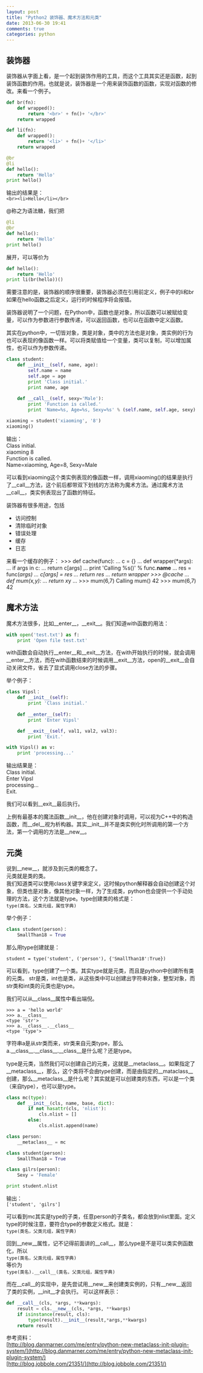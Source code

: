 ```yaml
---
layout: post
title: "Python2 装饰器、魔术方法和元类"
date: 2013-06-30 19:41
comments: true
categories: python
---
```


装饰器
------------
         
装饰器从字面上看，是一个起到装饰作用的工具，而这个工具其实还是函数，起到装饰函数的作用。也就是说，装饰器是一个用来装饰函数的函数，实现对函数的修改。来看一个例子。      

``` python
def br(fn):
    def wrapped():
        return '<br>' + fn()+ '</br>'
    return wrapped

def li(fn):
    def wrapped():
        return '<li>' + fn()+ '</li>'
    return wrapped

@br
@li
def hello():
    return 'Hello'
print hello()
```    
        
输出的结果是：           
`<br><li>Hello</li></br>`
      
@称之为语法糖，我们把
```python
@li
@br
def hello():
    return 'Hello'
print hello()
```       
展开，可以等价为
```python
def hello():
    return 'Hello'
print li(br(hello))()
```     
需要注意的是，装饰器的顺序很重要，装饰器必须在引用前定义，例子中的li和br如果在hello函数之后定义，运行的时候程序将会报错。        
              
装饰器说明了一个问题，在Python中，函数也是对象，所以函数可以被赋给变量，可以作为参数进行参数传递，可以返回函数，也可以在函数中定义函数。
           
其实在python中，一切皆对象，类是对象，类中的方法也是对象，类实例的行为也可以表现的像函数一样。可以将类赋值给一个变量，类可以复制，可以增加属性，也可以作为参数传递。
         
```python
class student:
    def __init__(self, name, age):
        self.name = name
        self.age = age
        print 'Class initial.'
        print name, age
    
    def __call__(self, sexy='Male'):
        print 'Function is called.'
        print 'Name=%s, Age=%s, Sexy=%s' % (self.name, self.age, sexy)

xiaoming = student('xiaoming', '8')
xiaoming()
```     
          
输出：        
    Class initial.          
    xiaoming 8            
    Function is called.               
    Name=xiaoming, Age=8, Sexy=Male              
       
可以看到xiaoming这个类实例表现的像函数一样，调用xiaoming()的结果是执行了\_\_call\_\_方法，这个前后都带双下划线的方法称为魔术方法。通过魔术方法\_\_call\_\_，类实例表现出了函数的特征。
        
装饰器有很多用途，包括        
          
* 访问控制        
* 清除临时对象         
* 错误处理          
* 缓存         
* 日志           
     
来看一个缓存的例子：
    >>> def cache(func):
    ...     c = {}
    ...     def wrapper(*args):
    ...         if args in c:
    ...             return c[args]
    ...         print 'Calling %s()' % func.__name__
    ...         res = func(*args)
    ...         c[args] = res
    ...         return res
    ...     return wrapper
    >>> @cache
    ... def mum(x,y):
    ...     return x*y
    ... 
    >>> mum(6,7)
    Calling mum()
    42
    >>> mum(6,7)
    42

       
魔术方法
-----------
       
魔术方法很多，比如\_\_enter\_\_，\_\_exit\_\_。我们知道with函数的用法：      
```python  
with open('test.txt') as f:
    print 'Open file test.txt'
```   
with函数会自动执行\_\_enter\_\_和\_\_exit\_\_方法，在with开始执行的时候，就会调用\_\_enter\_\_方法，而在with函数结束的时候调用\_\_exit\_\_方法，open的\_\_exit\_\_会自动关闭文件，省去了显式调用close方法的步骤。      
         
举个例子：
       
```python
class Vipsl：
    def __init__(self):
        print 'Class initial.'
    
    def __enter__(self):
        print 'Enter Vipsl'

    def __exit__(self, val1, val2, val3):
        print 'Exit.'

with Vipsl() as v:
    print 'processing...'
```     

输出结果是：       
    Class initial.      
    Enter Vipsl      
    processing...    
    Exit.         
      
我们可以看到\_\_exit\_\_最后执行。       
         
上例有最基本的魔法函数\_\_init\_\_，他在创建对象时调用，可以视为C++中的构造函数，而\_\_del\_\_视为析构器。其实\_\_init\_\_并不是类实例化时所调用的第一个方法，第一个调用的方法是\_\_new\_\_。

元类
--------------     

说到\_\_new\_\_，就涉及到元类的概念了。       
元类就是类的类。       
我们知道类可以使用class关键字来定义，这时候python解释器会自动创建这个对象，但类也是对象，像其他对象一样，为了生成类，python也会提供一个手动处理的方法，这个方法就是type。type创建类的格式是：         
`type(类名，父类元组，属性字典)`

举个例子：
```python
class student(person)：
    SmallThan18 = True
```
那么用type创建就是：

`student = type('student', ('person'), {'SmallThan18':True})`     

可以看到，type创建了一个类。其实type就是元类，而且是python中创建所有类的元类。
str是类，int也是类，从这些类中可以创建出字符串对象，整型对象，而str类和int类的元类也是type。

我们可以从\_\_class\_\_属性中看出端倪。       
     
    >>> a = 'hello world'
    >>> a.__class__
    <type 'str'>
    >>> a.__class__.__class__
    <type 'type'>
    
字符串a是从str类而来，str类来自元类type，那么a.\_\_class\_\_.\_\_class\_\_.\_\_class\_\_是什么呢？还是type。

type是元类，当然我们可以创建自己的元类，这就是\_\_metaclass\_\_。如果指定了\_\_metaclass\_\_，那么，这个类将不会由type创建，而是由指定的\_\_mataclass\_\_创建，那么\_\_metaclass\_\_是什么呢？其实就是可以创建类的东西，可以是一个类（来自type），也可以是type。

```python
class mc(type):
    def __init__(cls, name, base, dict):
        if not hasattr(cls, 'nlist'):
            cls.nlist = []
        else:
            cls.nlist.append(name)

class person:
    __metaclass__ = mc

class student(person):
    SmallThan18 = True

class gilrs(person):
    Sexy = 'Female'

print student.nlist
```

输出：     
`['student', 'gilrs']`

可以看到mc其实是type的子类，任意person的子类名，都会放到nlist里面。定义type的时候注意，要符合type的参数定义格式。就是：        
`type(类名，父类元组，属性字典)`         
         
回到\_\_new\_\_属性，记不记得前面讲的\_\_call\_\_，那么type是不是可以类实例函数化，所以       
`type(类名，父类元组，属性字典)`  
等价为       
`type(类名).__call__(类名，父类元组，属性字典)`

而在\_\_call\_\_的实现中，是先尝试用\_\_new\_\_来创建类实例的，只有\_\_new\_\_返回了类的实例，\_\_init\_\_才会执行。
可以这样表示：
```python
def __call__(cls, *args, **kwargs):
    result = cls.__new__(cls, *args, **kwargs)
    if isinstance(result, cls):
        type(result).__init__(result,*args,**kwargs)
    return result
```

参考资料：     
[http://blog.danmarner.com/me/entry/python-new-metaclass-init-plugin-system/](http://blog.danmarner.com/me/entry/python-new-metaclass-init-plugin-system/)         
[http://blog.jobbole.com/21351/](http://blog.jobbole.com/21351/)
